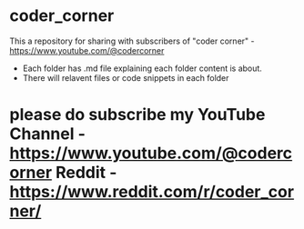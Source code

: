 # coder_corner
This a repository for sharing with subscribers of  "coder corner" - https://www.youtube.com/@codercorner

- Each folder has .md file explaining each folder content is about.
- There will relavent files or code snippets in each folder
# please do subscribe my **YouTube Channel** - https://www.youtube.com/@codercorner  **Reddit** - https://www.reddit.com/r/coder_corner/
